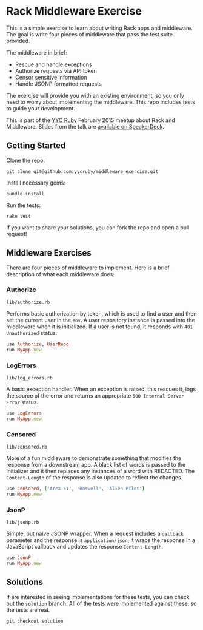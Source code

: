 # Rack Middleware Exercise

This is a simple exercise to learn about writing Rack apps and middleware. The
goal is write four pieces of middleware that pass the test suite provided.

The middleware in brief:

  - Rescue and handle exceptions
  - Authorize requests via API token
  - Censor sensitive information
  - Handle JSONP formatted requests

The exercise will provide you with an existing environment, so you only need to
worry about implementing the middleware. This repo includes tests to guide your
development.

This is part of the [YYC Ruby](http://yycruby.org) February 2015 meetup
about Rack and Middleware. Slides from the talk are [available on
SpeakerDeck](https://speakerdeck.com/timuruski/rack-and-middleware).


## Getting Started

Clone the repo:

    git clone git@github.com:yycruby/middleware_exercise.git

Install necessary gems:

    bundle install

Run the tests:

    rake test

If you want to share your solutions, you can fork the repo and open a pull
request!


## Middleware Exercises

There are four pieces of middleware to implement. Here is a brief description of
what each middleware does.

### Authorize

`lib/authorize.rb`

Performs basic authorization by token, which is used to find a user and then set
the current user in the `env`. A user repository instance is passed into the
middleware when it is initialized. If a user is not found, it responds with `401
Unauthorized` status.

```ruby
use Authorize, UserRepo
run MyApp.new
```

### LogErrors

`lib/log_errors.rb`

A basic exception handler. When an exception is raised, this rescues it, logs
the source of the error and returns an appropriate `500 Internal Server Error`
status.

```ruby
use LogErrors
run MyApp.new
```

### Censored

`lib/censored.rb`

More of a fun middleware to demonstrate something that modifies the response
from a downstream app. A black list of words is passed to the initializer and it
then replaces any instances of a word with REDACTED. The `Content-Length` of the
response is also updated to reflect the changes.

```ruby
use Censored, ['Area 51', 'Roswell', 'Alien Pilot']
run MyApp.new
```


### JsonP

`lib/jsonp.rb`

Simple, but naive JSONP wrapper. When a request includes a `callback` parameter
and the response is `application/json`, it wraps the response in a JavaScript
callback and updates the response `Content-Length`.

```ruby
use JsonP
run MyApp.new
```


## Solutions

If are interested in seeing implementations for these tests, you can
check out the `solution` branch. All of the tests were implemented
against these, so the tests are real.

`git checkout solution`
